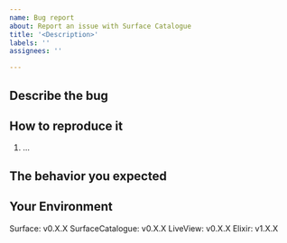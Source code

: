 ```yaml
---
name: Bug report
about: Report an issue with Surface Catalogue
title: '<Description>'
labels: ''
assignees: ''

---
```


## Describe the bug

## How to reproduce it

1. ...

## The behavior you expected

## Your Environment

Surface: v0.X.X
SurfaceCatalogue: v0.X.X
LiveView: v0.X.X
Elixir: v1.X.X
